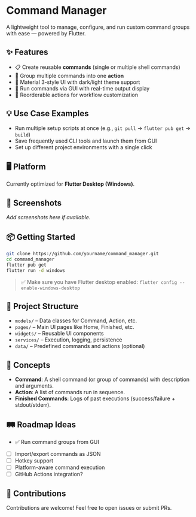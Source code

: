 # Command Manager

A lightweight tool to manage, configure, and run custom command groups with ease — powered by Flutter.

## ✨ Features

- 📋 Create reusable **commands** (single or multiple shell commands)
- 🧩 Group multiple commands into one **action**
- 🎨 Material 3-style UI with dark/light theme support
- 🚀 Run commands via GUI with real-time output display
- 🔁 Reorderable actions for workflow customization

## 💡 Use Case Examples

- Run multiple setup scripts at once (e.g., `git pull` → `flutter pub get` → `build`)
- Save frequently used CLI tools and launch them from GUI
- Set up different project environments with a single click

## 🖥️ Platform

Currently optimized for **Flutter Desktop (Windows)**.

## 📸 Screenshots

_Add screenshots here if available._

## 📦 Getting Started

```bash
git clone https://github.com/yourname/command_manager.git
cd command_manager
flutter pub get
flutter run -d windows
```

> ✅ Make sure you have Flutter desktop enabled: `flutter config --enable-windows-desktop`

## 📁 Project Structure

- `models/` – Data classes for Command, Action, etc.
- `pages/` – Main UI pages like Home, Finished, etc.
- `widgets/` – Reusable UI components
- `services/` – Execution, logging, persistence
- `data/` – Predefined commands and actions (optional)

## 🧠 Concepts

- **Command**: A shell command (or group of commands) with description and arguments.
- **Action**: A list of commands run in sequence.
- **Finished Commands**: Logs of past executions (success/failure + stdout/stderr).

## 🛤️ Roadmap Ideas

- ✅ Run command groups from GUI
- [ ] Import/export commands as JSON
- [ ] Hotkey support
- [ ] Platform-aware command execution
- [ ] GitHub Actions integration?

## 🤝 Contributions

Contributions are welcome! Feel free to open issues or submit PRs.
